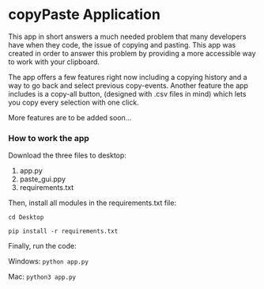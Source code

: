 # copyPaste Application

This app in short answers a much needed problem that many developers have when they code, the issue of copying and pasting. This app was created in order to answer this problem by providing a more accessible way to work with your clipboard. 

The app offers a few features right now including a copying history and a way to go back and select previous copy-events. Another feature the app includes is a copy-all button, (designed with .csv files in mind) which lets you copy every selection with one click. 

More features are to be added soon...

### How to work the app

Download the three files to desktop:

1. app.py
2. paste_gui.ppy
3. requirements.txt

Then, install all modules in the requirements.txt file:

`cd Desktop`

`pip install -r requirements.txt`

Finally, run the code:

Windows: 
`python app.py`

Mac:
`python3 app.py`
